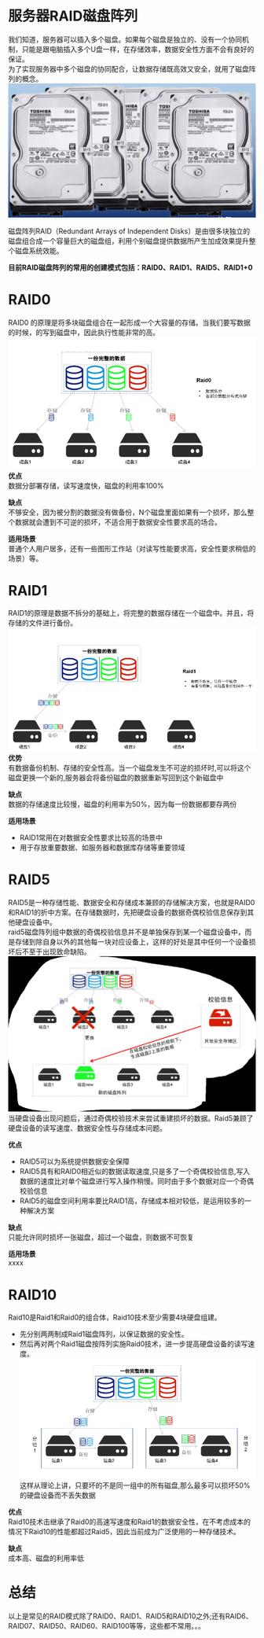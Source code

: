# 服务器RAID磁盘阵列
我们知道，服务器可以插入多个磁盘。如果每个磁盘是独立的、没有一个协同机制，只能是跟电脑插入多个U盘一样，在存储效率，数据安全性方面不会有良好的保证。  
为了实现服务器中多个磁盘的协同配合，让数据存储既高效又安全，就用了磁盘阵列的概念。  
![xx](pic/1.png)  

磁盘阵列RAID（Redundant Arrays of Independent Disks）是由很多块独立的磁盘组合成一个容量巨大的磁盘组，利用个别磁盘提供数据所产生加成效果提升整个磁盘系统效能。  

**目前RAID磁盘阵列的常用的创建模式包括：RAID0、RAID1、RAID5、RAID1+0**

# RAID0
RAID0 的原理是将多块磁盘组合在一起形成一个大容量的存储。当我们要写数据的时候，的写到磁盘中，因此执行性能非常的高。  
![xx](pic/2.png)  
**优点**  
  数据分部署存储，读写速度快，磁盘的利用率100%

**缺点**  
  不够安全，因为被分割的数据没有做备份，N个磁盘里面如果有一个损坏，那么整个数据就会遭到不可逆的损坏，不适合用于数据安全性要求高的场合。  

**适用场景**   
  普通个人用户居多，还有一些图形工作站（对读写性能要求高，安全性要求稍低的场景）等。  

# RAID1
RAID1的原理是数据不拆分的基础上，将完整的数据存储在一个磁盘中。并且，将存储的文件进行备份。  
![xx](pic/3.png)  
**优势**  
  有数据备份机制、存储的安全性高。当一个磁盘发生不可逆的损坏时,可以将这个磁盘更换一个新的,服务器会将备份磁盘的数据重新写回到这个新磁盘中  

**缺点**  
  数据的存储速度比较慢，磁盘的利用率为50%，因为每一份数据都要存两份

**适用场景**  
  * RAID1常用在对数据安全性要求比较高的场景中
  * 用于存放重要数据、如服务器和数据库存储等重要领域

# RAID5
RAID5是一种存储性能、数据安全和存储成本兼顾的存储解决方案，也就是RAID0和RAID1的折中方案。在存储数据时，先把硬盘设备的数据奇偶校验信息保存到其他硬盘设备中。  
raid5磁盘阵列组中数据的奇偶校验信息并不是单独保存到某一个磁盘设备中，而是存储到除自身以外的其他每一块对应设备上，这样的好处是其中任何一个设备损坏后不至于出现致命缺陷。  
![xx](pic/4.png) 
当硬盘设备出现问题后，通过奇偶校验技术来尝试重建损坏的数据。Raid5兼顾了硬盘设备的读写速度、数据安全性与存储成本问题。  

**优点**  
  * RAID5可以为系统提供数据安全保障 
  * RAID5具有和RAID0相近似的数据读取速度,只是多了一个奇偶校验信息,写入数据的速度比对单个磁盘进行写入操作稍慢。同时由于多个数据对应一个奇偶校验信息 
  * RAID5的磁盘空间利用率要比RAID1高，存储成本相对较低，是运用较多的一种解决方案 

**缺点**  
  只能允许同时损坏一张磁盘，超过一个磁盘，则数据不可恢复  

**适用场景**  
  xxxx

# RAID10
Raid10是Raid1和Raid0的组合体，Raid10技术至少需要4块硬盘组建。
-  先分别两两制成Raid1磁盘阵列，以保证数据的安全性。
-  然后再对两个Raid1磁盘按阵列实施Raid0技术，进一步提高硬盘设备的读写速度。  
![xx](pic/5.png)
这样从理论上讲，只要坏的不是同一组中的所有磁盘,那么最多可以损坏50%的硬盘设备而不丢失数据  

**优点**  
  Raid10技术击继承了Raid0的高速写速度和Raid1的数据安全性，在不考虑成本的情况下Raid10的性能都超过Raid5，因此当前成为广泛使用的一种存储技术。  

**缺点**  
成本高、磁盘的利用率低  

# 总结
以上是常见的RAID模式除了RAID0、RAID1、RAID5和RAID10之外;还有RAID6、RAID07、RAID50、RAID60、RAID100等等，这些都不常用。。。  

